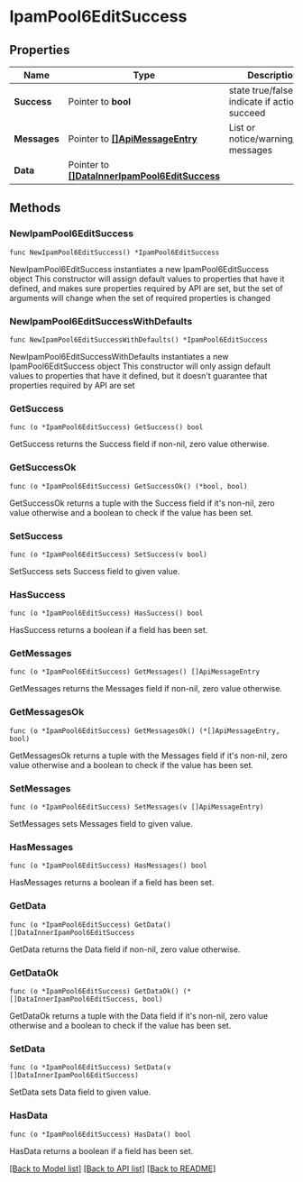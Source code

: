 # IpamPool6EditSuccess

## Properties

Name | Type | Description | Notes
------------ | ------------- | ------------- | -------------
**Success** | Pointer to **bool** | state true/false indicate if action succeed | [optional] 
**Messages** | Pointer to [**[]ApiMessageEntry**](ApiMessageEntry.md) | List or notice/warning/error messages | [optional] 
**Data** | Pointer to [**[]DataInnerIpamPool6EditSuccess**](DataInnerIpamPool6EditSuccess.md) |  | [optional] 

## Methods

### NewIpamPool6EditSuccess

`func NewIpamPool6EditSuccess() *IpamPool6EditSuccess`

NewIpamPool6EditSuccess instantiates a new IpamPool6EditSuccess object
This constructor will assign default values to properties that have it defined,
and makes sure properties required by API are set, but the set of arguments
will change when the set of required properties is changed

### NewIpamPool6EditSuccessWithDefaults

`func NewIpamPool6EditSuccessWithDefaults() *IpamPool6EditSuccess`

NewIpamPool6EditSuccessWithDefaults instantiates a new IpamPool6EditSuccess object
This constructor will only assign default values to properties that have it defined,
but it doesn't guarantee that properties required by API are set

### GetSuccess

`func (o *IpamPool6EditSuccess) GetSuccess() bool`

GetSuccess returns the Success field if non-nil, zero value otherwise.

### GetSuccessOk

`func (o *IpamPool6EditSuccess) GetSuccessOk() (*bool, bool)`

GetSuccessOk returns a tuple with the Success field if it's non-nil, zero value otherwise
and a boolean to check if the value has been set.

### SetSuccess

`func (o *IpamPool6EditSuccess) SetSuccess(v bool)`

SetSuccess sets Success field to given value.

### HasSuccess

`func (o *IpamPool6EditSuccess) HasSuccess() bool`

HasSuccess returns a boolean if a field has been set.

### GetMessages

`func (o *IpamPool6EditSuccess) GetMessages() []ApiMessageEntry`

GetMessages returns the Messages field if non-nil, zero value otherwise.

### GetMessagesOk

`func (o *IpamPool6EditSuccess) GetMessagesOk() (*[]ApiMessageEntry, bool)`

GetMessagesOk returns a tuple with the Messages field if it's non-nil, zero value otherwise
and a boolean to check if the value has been set.

### SetMessages

`func (o *IpamPool6EditSuccess) SetMessages(v []ApiMessageEntry)`

SetMessages sets Messages field to given value.

### HasMessages

`func (o *IpamPool6EditSuccess) HasMessages() bool`

HasMessages returns a boolean if a field has been set.

### GetData

`func (o *IpamPool6EditSuccess) GetData() []DataInnerIpamPool6EditSuccess`

GetData returns the Data field if non-nil, zero value otherwise.

### GetDataOk

`func (o *IpamPool6EditSuccess) GetDataOk() (*[]DataInnerIpamPool6EditSuccess, bool)`

GetDataOk returns a tuple with the Data field if it's non-nil, zero value otherwise
and a boolean to check if the value has been set.

### SetData

`func (o *IpamPool6EditSuccess) SetData(v []DataInnerIpamPool6EditSuccess)`

SetData sets Data field to given value.

### HasData

`func (o *IpamPool6EditSuccess) HasData() bool`

HasData returns a boolean if a field has been set.


[[Back to Model list]](../README.md#documentation-for-models) [[Back to API list]](../README.md#documentation-for-api-endpoints) [[Back to README]](../README.md)


